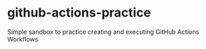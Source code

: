 # github-actions-practice

Simple sandbox to practice creating and executing GitHub Actions Workflows
